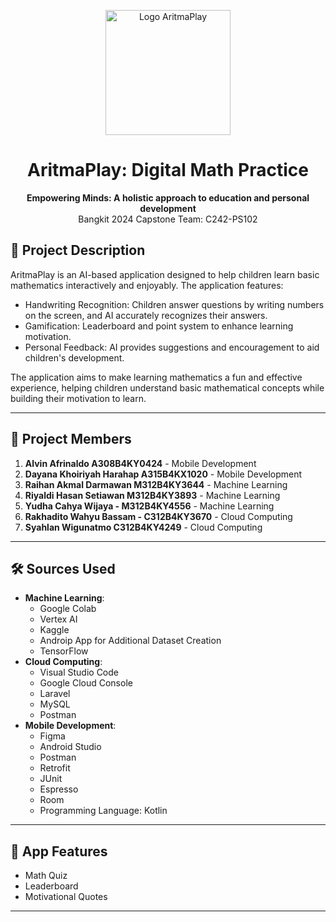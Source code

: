 <p align="center">
  <img src="https://drive.google.com/uc?id=1QgOxMP5mQ89eAKJXzU4GesDoq9iEcwCJ" alt="Logo AritmaPlay" width="200">
</p>

<h1 align="center">AritmaPlay: Digital Math Practice</h1>
<p align="center">
  <strong>Empowering Minds: A holistic approach to education and personal development</strong>
  <br>Bangkit 2024 Capstone Team: C242-PS102
</p>

## 📌 **Project Description**
AritmaPlay is an AI-based application designed to help children learn basic mathematics interactively and enjoyably. The application features:
- Handwriting Recognition: Children answer questions by writing numbers on the screen, and AI accurately recognizes their answers.
- Gamification: Leaderboard and point system to enhance learning motivation.
- Personal Feedback: AI provides suggestions and encouragement to aid children's development.

The application aims to make learning mathematics a fun and effective experience, helping children understand basic mathematical concepts while building their motivation to learn.

---

## 👥 **Project Members**

1. **Alvin Afrinaldo A308B4KY0424** - Mobile Development
2. **Dayana Khoiriyah Harahap A315B4KX1020** - Mobile Development
3. **Raihan Akmal Darmawan M312B4KY3644** - Machine Learning
4. **Riyaldi Hasan Setiawan M312B4KY3893** - Machine Learning
5. **Yudha Cahya Wijaya - M312B4KY4556** - Machine Learning
6. **Rakhadito Wahyu Bassam - C312B4KY3670** - Cloud Computing
7. **Syahlan Wigunatmo C312B4KY4249** - Cloud Computing

---

## 🛠 **Sources Used**

- **Machine Learning**:
  - Google Colab
  - Vertex AI
  - Kaggle
  - Androip App for Additional Dataset Creation
  - TensorFlow
- **Cloud Computing**:
  - Visual Studio Code
  - Google Cloud Console
  - Laravel
  - MySQL
  - Postman
- **Mobile Development**:
  - Figma
  - Android Studio
  - Postman
  - Retrofit
  - JUnit
  - Espresso
  - Room
  - Programming Language: Kotlin
---

## 🚀 **App Features**
- Math Quiz
- Leaderboard
- Motivational Quotes

---
